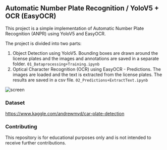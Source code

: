 ## Automatic Number Plate Recognition / YoloV5 + OCR (EasyOCR)

This project is a simple implementation of Automatic Number Plate Recognition (ANPR) using YoloV5 and EasyOCR. 

The project is divided into two parts:
1. Object Detection using YoloV5. Bounding boxes are drawn around the license plates and the images and annotations are saved in a separate folder.
```01_Dataprocessing+Training.ipynb```
2. Optical Character Recognition (OCR) using EasyOCR - Predictions. The images are loaded and the text is extracted from the license plates. The results are saved in a csv file.
```02_Predictions+ExtractText.ipynb```

![screen](output.png)

### Dataset
https://www.kaggle.com/andrewmvd/car-plate-detection

### Contributing
This repository is for educational purposes only and is not intended to receive further contributions. 
